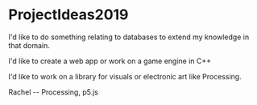 # ProjectIdeas2019

I'd like to do something relating to databases to extend my knowledge in that domain.

I'd like to create a web app or work on a game engine in C++

I'd like to work on a library for visuals or electronic art like Processing. 

Rachel -- Processing, p5.js